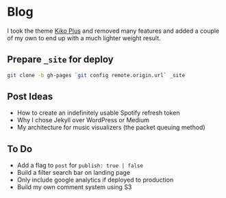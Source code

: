 # Blog

I took the theme [Kiko Plus](https://github.com/AWEEKJ/Kiko-plus) and removed many features and added a couple of my own to end up with a much lighter weight result.

## Prepare `_site` for deploy

```sh
git clone -b gh-pages `git config remote.origin.url` _site
```

## Post Ideas

- How to create an indefinitely usable Spotify refresh token
- Why I chose Jekyll over WordPress or Medium
- My architecture for music visualizers (the packet queuing method)

## To Do

- Add a flag to `post` for `publish: true | false`
- Build a filter search bar on landing page
- Only include google analytics if deployed to production
- Build my own comment system using S3
